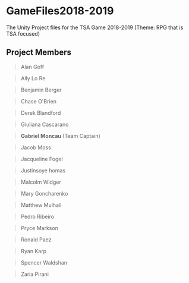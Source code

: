 # GameFiles2018-2019
The Unity Project files for the TSA Game 2018-2019 (Theme: RPG that is TSA focused)

## Project Members
> Alan Goff

> Ally Lo Re

> Benjamin Berger

> Chase O'Brien

> Derek Blandford

> Giuliana Cascarano

> **Gabriel Moncau** (Team Captain)

> Jacob Moss

> Jacqueline Fogel

> Justinsoye homas

> Malcolm Widger

> Mary Goncharenko

> Matthew Mulhall

> Pedro Ribeiro

> Pryce Markson

> Ronald Paez

> Ryan Karp

> Spencer Waldshan

> Zaria Pirani

